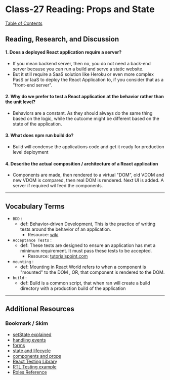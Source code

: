 # Class-27 Reading: Props and State

[Table of Contents](../README.md)  

## Reading, Research, and Discussion

#### 1. Does a deployed React application require a server?

- If you mean backend server, then no, you do not need a back-end server because you can run a build and serve a static website.
- But it still require a SaaS solution like Heroku or even more complex PasS or IaaS to deploy the React Application to, if you consider that as a "front-end server".

#### 2. Why do we prefer to test a React application at the behavior rather than the unit level?

- Behaviors are a constant. As they should always do the same thing based on the logic, while the outcome might be different based on the state of the application.  

#### 3. What does npm run build do?

- Build will condense the applications code and get it ready for production level deployment  

#### 4. Describe the actual composition / architecture of a React application

- Components are made, then rendered to a virtual "DOM", old VDOM and new VDOM is compared, then real DOM is rendered. Next UI is added. A server if required wil feed the components.

---

## Vocabulary Terms  

- `BDD` :  
  - def: Behavior-driven Development, This is the practice of writing tests around the behavior of an application.
    - Resource: [wiki](https://en.wikipedia.org/wiki/Behavior-driven_development)  
- `Acceptance Tests` :  
  - def: These tests are designed to ensure an application has met a minimum requirement. It must pass these tests to be accepted.  
    - Resource: [tutorialspoint.com](https://www.tutorialspoint.com/software_testing_dictionary/acceptance_testing) 
- `mounting` :  
  - def: Mounting in React World refers to when a component is "mounted" to the DOM , OR, that component is rendered to the DOM.
- `build` :  
  - def: Build is a common script, that when ran will create a build directory with a production build of the application

---

## Additional Resources  

### Bookmark / Skim

- [setState explained](https://css-tricks.com/understanding-react-setstate/)  
- [handling events](https://reactjs.org/docs/handling-events.html)  
- [forms](https://reactjs.org/docs/forms.html)  
- [state and lifecycle](https://reactjs.org/docs/state-and-lifecycle.html)  
- [components and props](https://reactjs.org/docs/components-and-props.html)  
- [React Testing Library](https://testing-library.com/docs/dom-testing-library/react-testing-library)  
- [RTL Testing example](https://thomlom.dev/beginner-guide-testing-react-apps/) 
- [Roles Reference](https://developer.mozilla.org/en-US/docs/Web/Accessibility/ARIA/ARIA_Techniques#Roles)